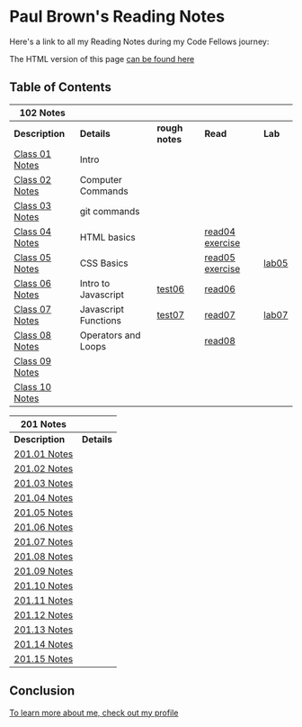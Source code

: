 # Paul Brown's Reading Notes

Here's a link to all my Reading Notes during my Code Fellows journey:

The HTML version of this page [can be found here](https://0xquasark.github.io/reading-notes/)

## Table of Contents


| 102 Notes      |           |           | |  |
| --------- | --------- | --------- | --------- | --------- |
| **Description**                         | **Details**         | **rough notes** | **Read**  | **Lab** |
| [Class 01 Notes](102/class-01.md)     | Intro                 |                 |           |         |
| [Class 02 Notes](102/class-02.md)     | Computer Commands     |                 |           |         |
| [Class 03 Notes](102/class-03.md)     | git commands          |                 |           |         |
| [Class 04 Notes](102/class-04.md)     | HTML basics           |                 | [read04 exercise](102/class-04-answers.html)| |
| [Class 05 Notes](102/class-05.md)     | CSS Basics            |                 | [read05 exercise](102/class-05-answer.html)| [lab05](https://0xquasark.github.io/102-class04/)|
| [Class 06 Notes](102/class-06.md)     | Intro to Javascript   | [test06](<102/rough notes/test06.html>)|[read06](102/class-06.md) |  |
| [Class 07 Notes](102/class-07.md)     | Javascript Functions  | [test07](<102/rough notes/test07.html>)|[read07](102/class-07.md) | [lab07](https://0xquasark.github.io/102-class04/)|
| [Class 08 Notes](102/class-08.md)     | Operators and Loops   |                 |  [read08](102/class-08.md) |         |
| [Class 09 Notes](102/class-09.md)     |                       |                 |           |         |
| [Class 10 Notes](102/class-10.md)     |                       |                 |           |         |



| 201 Notes      |           |
| --------- | --------- |
| **Description**                          | **Details** |
| [201.01 Notes](201/201-class01.md)       |   |
| [201.02 Notes](201/201-class02.md)       |   |
| [201.03 Notes](201/201-class03.md)       |   |
| [201.04 Notes](201/201-class04.md)       |   |
| [201.05 Notes](201/201-class05.md)       |   |
| [201.06 Notes](201/201-class06.md)       |   |
| [201.07 Notes](201/201-class07.md)       |   |
| [201.08 Notes](201/201-class08.md)       |   |
| [201.09 Notes](201/201-class09.md)       |   |
| [201.10 Notes](201/201-class10.md)       |   |
| [201.11 Notes](201/201-class11.md)       |   |
| [201.12 Notes](201/201-class12.md)       |   |
| [201.13 Notes](201/201-class13.md)       |   |
| [201.14 Notes](201/201-class14.md)       |   |
| [201.15 Notes](201/201-class15.md)       |   |



## Conclusion

[To learn more about me, check out my profile](https://github.com/0xQuasark)
